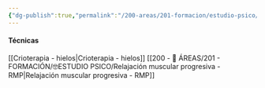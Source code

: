 ```yaml
---
{"dg-publish":true,"permalink":"/200-areas/201-formacion/estudio-psico/4-tolerancia-al-malestar/","dgPassFrontmatter":true}
---
```



#### Técnicas
[[Crioterapia - hielos\|Crioterapia - hielos]]
[[200 - 📌 ÁREAS/201 - FORMACIÓN/🤓ESTUDIO PSICO/Relajación muscular progresiva - RMP\|Relajación muscular progresiva - RMP]]
